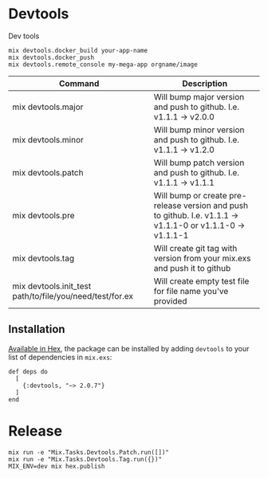 # Devtools

Dev tools

```
mix devtools.docker_build your-app-name
mix devtools.docker_push
mix devtools.remote_console my-mega-app orgname/image
```
|Command|Description|
|---|---|
|mix devtools.major| Will bump major version and push to github. I.e. v1.1.1 -> v2.0.0 |
|mix devtools.minor| Will bump minor version and push to github. I.e. v1.1.1 -> v1.2.0 |
|mix devtools.patch| Will bump patch version and push to github. I.e. v1.1.1 -> v1.1.1 |
|mix devtools.pre| Will bump or create pre-release version and push to github. I.e. v1.1.1 -> v1.1.1-0 or v1.1.1-0 -> v1.1.1-1 |
|mix devtools.tag| Will create git tag with version from your mix.exs and push it to github|
|mix devtools.init_test path/to/file/you/need/test/for.ex| Will create empty test file for file name you've provided|

## Installation

[Available in Hex](https://hex.pm/docs/publish), the package can be installed
by adding `devtools` to your list of dependencies in `mix.exs`:

```
def deps do
  [
    {:devtools, "~> 2.0.7"}
  ]
end
```

# Release

```
mix run -e "Mix.Tasks.Devtools.Patch.run([])"
mix run -e "Mix.Tasks.Devtools.Tag.run({})"
MIX_ENV=dev mix hex.publish
```

